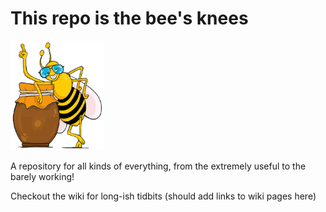 # This repo is the bee's knees
<img src="./1534968438.svg" width="150">

A repository for all kinds of everything, from the extremely useful to the barely working!

Checkout the wiki for long-ish tidbits (should add links to wiki pages here)
